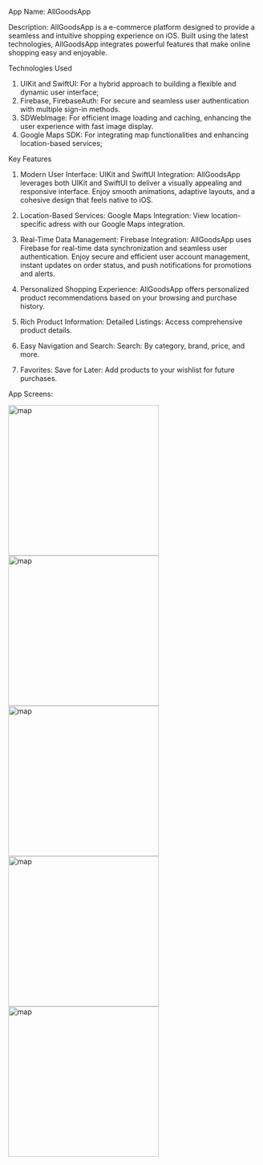 App Name: AllGoodsApp

Description:
AllGoodsApp is a e-commerce platform designed to provide a seamless and intuitive shopping experience on iOS. Built using the latest technologies, AllGoodsApp integrates powerful features that make online shopping easy and enjoyable.

Technologies Used
1. UIKit and SwiftUI: For a hybrid approach to building a flexible and dynamic user interface;
3. Firebase, FirebaseAuth: For secure and seamless user authentication with multiple sign-in methods.
4. SDWebImage: For efficient image loading and caching, enhancing the user experience with fast image display.
5. Google Maps SDK: For integrating map functionalities and enhancing location-based services;

Key Features
1. Modern User Interface:
UIKit and SwiftUI Integration: AllGoodsApp leverages both UIKit and SwiftUI to deliver a visually appealing and responsive interface. Enjoy smooth animations, adaptive layouts, and a cohesive design that feels native to iOS.

2. Location-Based Services:
Google Maps Integration:  View location-specific adress with our Google Maps integration.

4. Real-Time Data Management:
Firebase Integration: AllGoodsApp uses Firebase for real-time data synchronization and seamless user authentication. Enjoy secure and efficient user account management, instant updates on order status, and push notifications for promotions and alerts.


6. Personalized Shopping Experience:
AllGoodsApp offers personalized product recommendations based on your browsing and purchase history.

7. Rich Product Information:
Detailed Listings: Access comprehensive product details.

8. Easy Navigation and Search:
Search: By category, brand, price, and more.

9. Favorites:
Save for Later: Add products to your wishlist for future purchases.

App Screens:

<img src="https://github.com/user-attachments/assets/5ac29561-eb5e-4f7f-a8a6-8f6e0074ab54" alt="map" width="300"/>
<img src="https://github.com/user-attachments/assets/3f391bc5-b98d-421f-92dd-95a24f663357" alt="map" width="300"/>

<img src="https://github.com/user-attachments/assets/e8bdf4da-42ea-438f-8735-9ba9a602344f" alt="map" width="300"/>
<img src="https://github.com/user-attachments/assets/da30f7e9-687e-4a2a-8bb3-96726fdc8f70" alt="map" width="300"/> 

<img src="https://github.com/user-attachments/assets/87837881-e9e7-4089-ad1b-40739ef1b8cf" alt="map" width="300"/>
